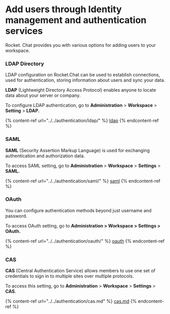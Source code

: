 # Add users through Identity management and authentication services

Rocket. Chat provides you with various options for adding users to your workspace.

### LDAP Directory

LDAP configuration on Rocket.Chat can be used to establish connections, used for authentication, storing information about users and sync your data.

**LDAP** (Lightweight Directory Access Protocol) enables anyone to locate data about your server or company.

To configure LDAP authentication, go to **Administration** > **Workspace** > **Setting** > **LDAP.**

{% content-ref url="../../authentication/ldap/" %}
[ldap](../../authentication/ldap/)
{% endcontent-ref %}

### SAML

**SAML** (Security Assertion Markup Language) is used for exchanging authentication and authorization data.

To access SAML setting, go to **Administration** > **Workspace** > **Settings** > **SAML.**

{% content-ref url="../../authentication/saml/" %}
[saml](../../authentication/saml/)
{% endcontent-ref %}

### OAuth

You can configure authentication methods beyond just username and password.&#x20;

To access OAuth setting, go to **Administration > Workspace > Settings > OAuth.**

{% content-ref url="../../authentication/oauth/" %}
[oauth](../../authentication/oauth/)
{% endcontent-ref %}

### CAS

**CAS** (Central Authentication Service) allows members to use one set of credentials to sign in to multiple sites over multiple protocols.

To access this setting, go to **Administration** > **Workspace** > **Settings** > **CAS**.

{% content-ref url="../../authentication/cas.md" %}
[cas.md](../../authentication/cas.md)
{% endcontent-ref %}
